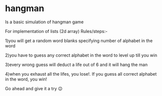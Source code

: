 # hangman
Is a basic simulation of hangman game

For implementation of lists (2d array)
Rules/steps:-

1)you will get a random word blanks specifying number of alphabet in the word


2)you have to guess any correct alphabet in the word to level up till you win


3)every wrong guess will deduct a life out of 6 and it will hang the man


4)when you exhaust all the lifes, you lose!. If you guess all correct alphabet in the word, you win! 

Go ahead and give it a try 😉
